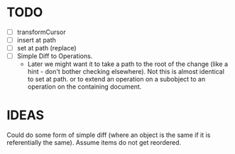 # TODO

* [ ] transformCursor
* [ ] insert at path
* [ ] set at path (replace)
* [ ] Simple Diff to Operations.
   - Later we might want it to take a path to the root of the change (like a hint - don't bother checking elsewhere). Not this is almost identical to set at path.
     or to extend an operation on a subobject to an operation on the containing document.


# IDEAS

Could do some form of simple diff (where an object is the same if it is referentially the same). Assume items do not get reordered.
